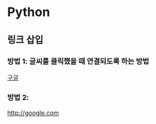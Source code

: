 # Python

## 링크 삽입
### 방법 1: 글씨를 클릭했을 때 연결되도록 하는 방법
[구글](http://google.com)  

### 방법 2:
http://google.com  
